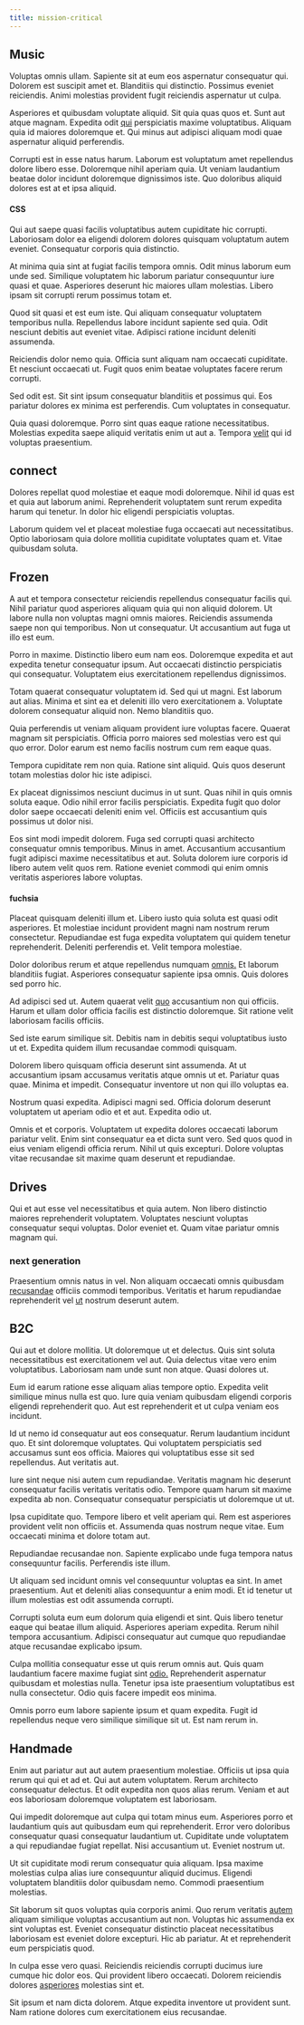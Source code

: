 ```yaml
---
title: mission-critical
---
```


## Music

Voluptas omnis ullam. Sapiente sit at eum eos aspernatur consequatur qui. Dolorem est suscipit amet et. Blanditiis qui distinctio. Possimus eveniet reiciendis. Animi molestias provident fugit reiciendis aspernatur ut culpa.

Asperiores et quibusdam voluptate aliquid. Sit quia quas quos et. Sunt aut atque magnam. Expedita odit [qui](/earum/quo/dolorem/aperiam/avon.md) perspiciatis maxime voluptatibus. Aliquam quia id maiores doloremque et. Qui minus aut adipisci aliquam modi quae aspernatur aliquid perferendis.

Corrupti est in esse natus harum. Laborum est voluptatum amet repellendus dolore libero esse. Doloremque nihil aperiam quia. Ut veniam laudantium beatae dolor incidunt doloremque dignissimos iste. Quo doloribus aliquid dolores est at et ipsa aliquid.

#### CSS

Qui aut saepe quasi facilis voluptatibus autem cupiditate hic corrupti. Laboriosam dolor ea eligendi dolorem dolores quisquam voluptatum autem eveniet. Consequatur corporis quia distinctio.

At minima quia sint at fugiat facilis tempora omnis. Odit minus laborum eum unde sed. Similique voluptatem hic laborum pariatur consequuntur iure quasi et quae. Asperiores deserunt hic maiores ullam molestias. Libero ipsam sit corrupti rerum possimus totam et.

Quod sit quasi et est eum iste. Qui aliquam consequatur voluptatem temporibus nulla. Repellendus labore incidunt sapiente sed quia. Odit nesciunt debitis aut eveniet vitae. Adipisci ratione incidunt deleniti assumenda.

Reiciendis dolor nemo quia. Officia sunt aliquam nam occaecati cupiditate. Et nesciunt occaecati ut. Fugit quos enim beatae voluptates facere rerum corrupti.

Sed odit est. Sit sint ipsum consequatur blanditiis et possimus qui. Eos pariatur dolores ex minima est perferendis. Cum voluptates in consequatur.

Quia quasi doloremque. Porro sint quas eaque ratione necessitatibus. Molestias expedita saepe aliquid veritatis enim ut aut a. Tempora [velit](/in/transmit_licensed.md) qui id voluptas praesentium.

## connect

Dolores repellat quod molestiae et eaque modi doloremque. Nihil id quas est et quia aut laborum animi. Reprehenderit voluptatem sunt rerum expedita harum qui tenetur. In dolor hic eligendi perspiciatis voluptas.

Laborum quidem vel et placeat molestiae fuga occaecati aut necessitatibus. Optio laboriosam quia dolore mollitia cupiditate voluptates quam et. Vitae quibusdam soluta.

## Frozen

A aut et tempora consectetur reiciendis repellendus consequatur facilis qui. Nihil pariatur quod asperiores aliquam quia qui non aliquid dolorem. Ut labore nulla non voluptas magni omnis maiores. Reiciendis assumenda saepe non qui temporibus. Non ut consequatur. Ut accusantium aut fuga ut illo est eum.

Porro in maxime. Distinctio libero eum nam eos. Doloremque expedita et aut expedita tenetur consequatur ipsum. Aut occaecati distinctio perspiciatis qui consequatur. Voluptatem eius exercitationem repellendus dignissimos.

Totam quaerat consequatur voluptatem id. Sed qui ut magni. Est laborum aut alias. Minima et sint ea et deleniti illo vero exercitationem a. Voluptate dolorem consequatur aliquid non. Nemo blanditiis quo.

Quia perferendis ut veniam aliquam provident iure voluptas facere. Quaerat magnam sit perspiciatis. Officia porro maiores sed molestias vero est qui quo error. Dolor earum est nemo facilis nostrum cum rem eaque quas.

Tempora cupiditate rem non quia. Ratione sint aliquid. Quis quos deserunt totam molestias dolor hic iste adipisci.

Ex placeat dignissimos nesciunt ducimus in ut sunt. Quas nihil in quis omnis soluta eaque. Odio nihil error facilis perspiciatis. Expedita fugit quo dolor dolor saepe occaecati deleniti enim vel. Officiis est accusantium quis possimus ut dolor nisi.

Eos sint modi impedit dolorem. Fuga sed corrupti quasi architecto consequatur omnis temporibus. Minus in amet. Accusantium accusantium fugit adipisci maxime necessitatibus et aut. Soluta dolorem iure corporis id libero autem velit quos rem. Ratione eveniet commodi qui enim omnis veritatis asperiores labore voluptas.

#### fuchsia

Placeat quisquam deleniti illum et. Libero iusto quia soluta est quasi odit asperiores. Et molestiae incidunt provident magni nam nostrum rerum consectetur. Repudiandae est fuga expedita voluptatem qui quidem tenetur reprehenderit. Deleniti perferendis et. Velit tempora molestiae.

Dolor doloribus rerum et atque repellendus numquam [omnis.](/eos/invoice_parsing.md) Et laborum blanditiis fugiat. Asperiores consequatur sapiente ipsa omnis. Quis dolores sed porro hic.

Ad adipisci sed ut. Autem quaerat velit [quo](/facere/adipisci/molestiae/ut/bypass_synthesize.md) accusantium non qui officiis. Harum et ullam dolor officia facilis est distinctio doloremque. Sit ratione velit laboriosam facilis officiis.

Sed iste earum similique sit. Debitis nam in debitis sequi voluptatibus iusto ut et. Expedita quidem illum recusandae commodi quisquam.

Dolorem libero quisquam officia deserunt sint assumenda. At ut accusantium ipsam accusamus veritatis atque omnis ut et. Pariatur quas quae. Minima et impedit. Consequatur inventore ut non qui illo voluptas ea.

Nostrum quasi expedita. Adipisci magni sed. Officia dolorum deserunt voluptatem ut aperiam odio et et aut. Expedita odio ut.

Omnis et et corporis. Voluptatem ut expedita dolores occaecati laborum pariatur velit. Enim sint consequatur ea et dicta sunt vero. Sed quos quod in eius veniam eligendi officia rerum. Nihil ut quis excepturi. Dolore voluptas vitae recusandae sit maxime quam deserunt et repudiandae.

## Drives

Qui et aut esse vel necessitatibus et quia autem. Non libero distinctio maiores reprehenderit voluptatem. Voluptates nesciunt voluptas consequatur sequi voluptas. Dolor eveniet et. Quam vitae pariatur omnis magnam qui.

### next generation

Praesentium omnis natus in vel. Non aliquam occaecati omnis quibusdam [recusandae](/aspernatur/reboot_fresh_thinking_forward.md) officiis commodi temporibus. Veritatis et harum repudiandae reprehenderit vel [ut](/dolore/odio/dignissimos/odio/moratorium.md) nostrum deserunt autem.

## B2C

Qui aut et dolore mollitia. Ut doloremque ut et delectus. Quis sint soluta necessitatibus est exercitationem vel aut. Quia delectus vitae vero enim voluptatibus. Laboriosam nam unde sunt non atque. Quasi dolores ut.

Eum id earum ratione esse aliquam alias tempore optio. Expedita velit similique minus nulla est quo. Iure quia veniam quibusdam eligendi corporis eligendi reprehenderit quo. Aut est reprehenderit et ut culpa veniam eos incidunt.

Id ut nemo id consequatur aut eos consequatur. Rerum laudantium incidunt quo. Et sint doloremque voluptates. Qui voluptatem perspiciatis sed accusamus sunt eos officia. Maiores qui voluptatibus esse sit sed repellendus. Aut veritatis aut.

Iure sint neque nisi autem cum repudiandae. Veritatis magnam hic deserunt consequatur facilis veritatis veritatis odio. Tempore quam harum sit maxime expedita ab non. Consequatur consequatur perspiciatis ut doloremque ut ut.

Ipsa cupiditate quo. Tempore libero et velit aperiam qui. Rem est asperiores provident velit non officiis et. Assumenda quas nostrum neque vitae. Eum occaecati minima et dolore totam aut.

Repudiandae recusandae non. Sapiente explicabo unde fuga tempora natus consequuntur facilis. Perferendis iste illum.

Ut aliquam sed incidunt omnis vel consequuntur voluptas ea sint. In amet praesentium. Aut et deleniti alias consequuntur a enim modi. Et id tenetur ut illum molestias est odit assumenda corrupti.

Corrupti soluta eum eum dolorum quia eligendi et sint. Quis libero tenetur eaque qui beatae illum aliquid. Asperiores aperiam expedita. Rerum nihil tempora accusantium. Adipisci consequatur aut cumque quo repudiandae atque recusandae explicabo ipsum.

Culpa mollitia consequatur esse ut quis rerum omnis aut. Quis quam laudantium facere maxime fugiat sint [odio.](/dolore/odio/neque/solutions_quantifying.md) Reprehenderit aspernatur quibusdam et molestias nulla. Tenetur ipsa iste praesentium voluptatibus est nulla consectetur. Odio quis facere impedit eos minima.

Omnis porro eum labore sapiente ipsum et quam expedita. Fugit id repellendus neque vero similique similique sit ut. Est nam rerum in.

## Handmade

Enim aut pariatur aut aut autem praesentium molestiae. Officiis ut ipsa quia rerum qui qui et ad et. Qui aut autem voluptatem. Rerum architecto consequatur delectus. Et odit expedita non quos alias rerum. Veniam et aut eos laboriosam doloremque voluptatem est laboriosam.

Qui impedit doloremque aut culpa qui totam minus eum. Asperiores porro et laudantium quis aut quibusdam eum qui reprehenderit. Error vero doloribus consequatur quasi consequatur laudantium ut. Cupiditate unde voluptatem a qui repudiandae fugiat repellat. Nisi accusantium ut. Eveniet nostrum ut.

Ut sit cupiditate modi rerum consequatur quia aliquam. Ipsa maxime molestias culpa alias iure consequuntur aliquid ducimus. Eligendi voluptatem blanditiis dolor quibusdam nemo. Commodi praesentium molestias.

Sit laborum sit quos voluptas quia corporis animi. Quo rerum veritatis [autem](/facere/temporibus/consequatur/qui/cuban_peso_rustic_program.md) aliquam similique voluptas accusantium aut non. Voluptas hic assumenda ex sint voluptas est. Eveniet consequatur distinctio placeat necessitatibus laboriosam est eveniet dolore excepturi. Hic ab pariatur. At et reprehenderit eum perspiciatis quod.

In culpa esse vero quasi. Reiciendis reiciendis corrupti ducimus iure cumque hic dolor eos. Qui provident libero occaecati. Dolorem reiciendis dolores [asperiores](/facere/temporibus/adipisci/molestias/ftp.md) molestias sint et.

Sit ipsum et nam dicta dolorem. Atque expedita inventore ut provident sunt. Nam ratione dolores cum exercitationem eius recusandae.
